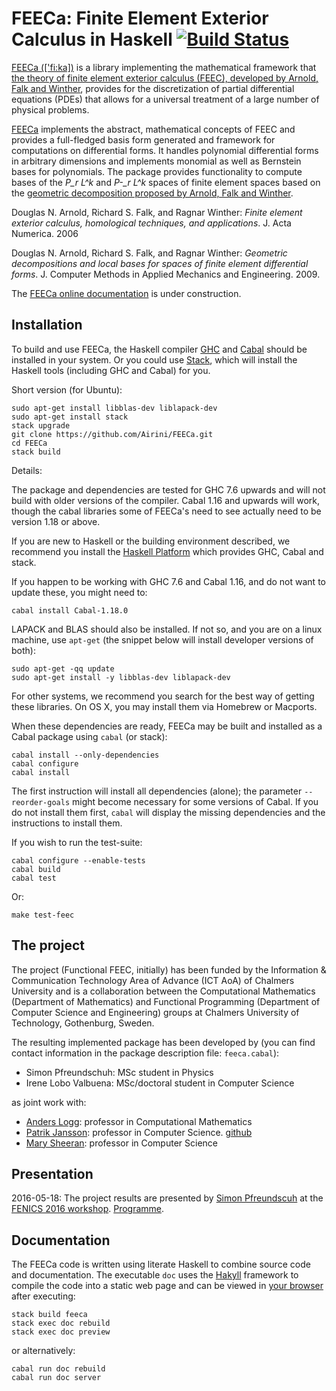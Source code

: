 # FEECa: Finite Element Exterior Calculus in Haskell [![Build Status](https://travis-ci.org/Airini/FEECa.svg?branch=master)](https://travis-ci.org/Airini/FEECa)

[FEECa (\['fi:ka\])](https://en.wikipedia.org/wiki/Fika_(Sweden)) is a library
implementing the mathematical framework that [the theory of finite element
exterior calculus (FEEC), developed by Arnold, Falk and Winther][arnold1],
provides for the discretization of partial differential equations (PDEs) that
allows for a universal treatment of a large number of physical problems.

[FEECa][docu] implements the abstract, mathematical concepts of FEEC and
provides a full-fledged basis form generated and framework for computations on
differential forms. It handles polynomial differential forms in arbitrary
dimensions and implements monomial as well as Bernstein bases for polynomials.
The package provides functionality to compute bases of the *P_r L^k* and
*P-_r L^k* spaces of finite element spaces based on the [geometric decomposition
proposed by Arnold, Falk and Winther][arnold2].

[arnold1]: http://dx.doi.org/10.1017/S0962492906210018
Douglas N. Arnold, Richard S. Falk, and Ragnar Winther: *Finite element exterior
calculus, homological techniques, and applications*. J. Acta Numerica. 2006

[arnold2]: http://dx.doi.org/10.1016/j.cma.2008.12.017
Douglas N. Arnold, Richard S. Falk, and Ragnar Winther: *Geometric
decompositions and local bases for spaces of finite element differential forms*.
J. Computer Methods in Applied Mechanics and Engineering. 2009.

[docu]: http://Airini.github.io/FEECa "Online documentation! (in the making)"
The [FEECa online documentation][docu] is under construction.


## Installation

To build and use FEECa, the Haskell compiler [GHC][ghc]
and [Cabal][cabal] should be installed in your system. Or you could
use [Stack][stack], which will install the Haskell tools (including
GHC and Cabal) for you.

Short version (for Ubuntu):
```shell
sudo apt-get install libblas-dev liblapack-dev
sudo apt-get install stack
stack upgrade
git clone https://github.com/Airini/FEECa.git
cd FEECa
stack build
```

Details:

The package and dependencies are tested for GHC 7.6 upwards and will
not build with older versions of the compiler. Cabal 1.16 and upwards
will work, though the cabal libraries some of FEECa's need to see
actually need to be version 1.18 or above.

If you are new to Haskell or the building environment described, we
recommend you install the [Haskell Platform][hplatform] which provides
GHC, Cabal and stack.

If you happen to be working with GHC 7.6 and Cabal 1.16, and do not want to
update these, you might need to:

```
cabal install Cabal-1.18.0
```

LAPACK and BLAS should also be installed. If not so, and you are on a linux
machine, use `apt-get` (the snippet below will install developer versions of
both):

```
sudo apt-get -qq update
sudo apt-get install -y libblas-dev liblapack-dev
```

For other systems, we recommend you search for the best way of getting these
libraries. On OS X, you may install them via Homebrew or Macports.

When these dependencies are ready, FEECa may be built and installed as a Cabal
package using `cabal` (or stack):

```
cabal install --only-dependencies
cabal configure
cabal install
```

The first instruction will install all dependencies (alone); the parameter
`--reorder-goals` might become necessary for some versions of Cabal. If you do
not install them first, `cabal` will display the missing dependencies and
the instructions to install them.


If you wish to run the test-suite:
```
cabal configure --enable-tests
cabal build
cabal test
```

Or:
```
make test-feec
```


[ghc]:  https://www.haskell.org/ghc/

[cabal]: https://www.haskell.org/cabal/

[stack]: https://docs.haskellstack.org/en/stable/README/

[hplatform]: https://www.haskell.org/platform/


## The project

The project (Functional FEEC, initially) has been funded by the Information &
Communication Technology Area of Advance (ICT AoA) of Chalmers University and
is a collaboration between the Computational Mathematics (Department of
Mathematics) and Functional Programming (Department of Computer Science and
Engineering) groups at Chalmers University of Technology, Gothenburg, Sweden.

The resulting implemented package has been developed by (you can find contact
information in the package description file: `feeca.cabal`):
- Simon Pfreundschuh: MSc student in Physics
- Irene Lobo Valbuena: MSc/doctoral student in Computer Science

as joint work with:
- [Anders Logg](http://www.logg.org/anders): professor in Computational
  Mathematics
- [Patrik Jansson](https://www.chalmers.se/en/staff/Pages/patrik-jansson.aspx):
  professor in Computer Science. [github](https://github.com/patrikja)
- [Mary Sheeran](http://www.cse.chalmers.se/~ms): professor in Computer Science

## Presentation

2016-05-18: The project results are presented by
[Simon Pfreundscuh](http://easychair.org/smart-program/FEniCS'16/person11.html)
at the
[FENICS 2016 workshop](http://fenicsproject.org/featured/2016/fenics16_oslo.html).
[Programme](http://easychair.org/smart-program/FEniCS'16/2016-05-18.html#talk:23321).

## Documentation

The FEECa code is written using literate Haskell to combine source code and
documentation. The executable `doc` uses the
[Hakyll](https://jaspervdj.be/hakyll/) framework to compile the code into a
static web page and can be viewed in [your browser](localhost:8000) after
executing:

```
stack build feeca
stack exec doc rebuild
stack exec doc preview
```

or alternatively:

```
cabal run doc rebuild
cabal run doc server
```
